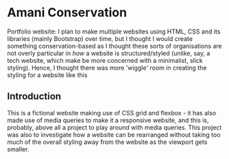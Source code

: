 # Amani Conservation
Portfolio website: I plan to make multiple websites using HTML, CSS and its libraries (mainly Bootstrap)  over time, but I thought I would create something conservation-based as I thought these sorts of organisations are not overly particular in *how* a website is structured/styled (unlike, say, a tech website, which make be more concerned with a minimalist, slick styling). Hence, I thought there was more 'wiggle' room in creating the styling for a website like this
## Introduction
This is a fictional website making use of CSS grid and flexbox - it has also made use of media queries to make it a responsive website, and this is, probably, above all a project to play around with media queries. This project was also to investigate how a website can be rearranged without taking too much of the overall styling away from the website as the viewport gets smaller.

